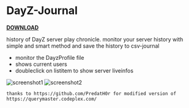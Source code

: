 # DayZ-Journal
[**DOWNLOAD**](https://github.com/githubrom/DayzServerHistory/releases)

history of DayZ server play chronicle. monitor your server history with simple and smart method and save the history to csv-journal 

* monitor the DayzProfile file
* shows current users
* doubleclick on listitem to show server liveinfos 

![screenshot1](https://a.PNG)
![screenshot2](https://b.PNG)


`thanks to https://github.com/PredatH0r for modified version of https://querymaster.codeplex.com/`
